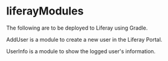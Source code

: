 # liferayModules

The following are to be deployed to Liferay using Gradle.

AddUser is a module to create a new user in the Liferay Portal.  

UserInfo is a module to show the logged user's information. 
